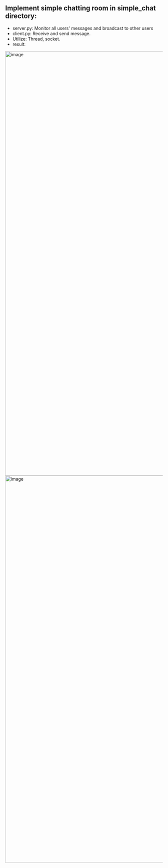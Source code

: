 ## Implement simple chatting room in simple_chat directory:

- server.py: Monitor all users' messages and broadcast to other users
- client.py: Receive and send message.
- Utilize: Thread, socket.
- result:
  
<img width="1355" alt="image" src="https://github.com/Mrkingggg/P2P_DianJin/assets/105716817/ff48270d-3a09-41df-aa36-d83d7ffd9bb9">

<img width="1236" alt="image" src="https://github.com/Mrkingggg/P2P_DianJin/assets/105716817/67658581-b839-4097-94ae-84b0df6905d9">
